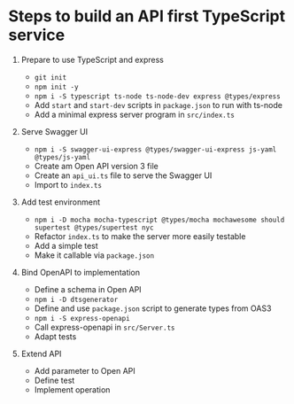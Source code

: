 # Steps to build an API first TypeScript service

1. Prepare to use TypeScript and express
    - `git init`
    - `npm init -y`
    - `npm i -S typescript ts-node ts-node-dev express @types/express`
    - Add `start` and `start-dev` scripts in `package.json` to run with ts-node
    - Add a minimal express server program in `src/index.ts`

2. Serve Swagger UI
    - `npm i -S swagger-ui-express @types/swagger-ui-express js-yaml @types/js-yaml`
    - Create am Open API version 3 file
    - Create an `api_ui.ts` file to serve the Swagger UI
    - Import to `index.ts`

3. Add test environment
    - `npm i -D mocha mocha-typescript @types/mocha mochawesome should supertest @types/supertest nyc`
    - Refactor `index.ts` to make the server more easily testable
    - Add a simple test
    - Make it callable via `package.json`

4. Bind OpenAPI to implementation
    - Define a schema in Open API
    - `npm i -D dtsgenerator`
    - Define and use `package.json` script to generate types from OAS3
    - `npm i -S express-openapi`
    - Call express-openapi in `src/Server.ts`
    - Adapt tests

5. Extend API
    - Add parameter to Open API
    - Define test
    - Implement operation
